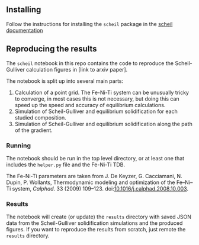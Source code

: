 ## Installing

Follow the instructions for installing the `scheil` package in the [scheil documentation](http://scheil.readthedocs.io)

## Reproducing the results

The `scheil` notebook in this repo contains the code to reproduce the Scheil-Gulliver calculation figures in [link to arxiv paper].

The notebook is split up into several main parts:

1. Calculation of a point grid. The Fe-Ni-Ti system can be unusually tricky to converge, in most cases this is not necessary, but doing this can speed up the speed and accuracy of equilibrium calculations.
2. Simulation of Scheil-Gulliver and equilibrium solidification for each studied composition.
3. Simulation of Scheil-Gulliver and equilibrium solidification along the path of the gradient.

### Running
The notebook should be run in the top level directory, or at least one that includes the `helper.py` file and the Fe-Ni-Ti TDB.

The Fe-Ni-Ti parameters are taken from J. De Keyzer, G. Cacciamani, N. Dupin, P. Wollants, Thermodynamic modeling and optimization of the Fe–Ni–Ti system, *Calphad*. 33 (2009) 109–123. doi:[10.1016/j.calphad.2008.10.003](https://10.1016/j.calphad.2008.10.003).

### Results
The notebook will create (or update) the `results` directory with saved JSON data from the Scheil-Gulliver solidification simulations and the produced figures.
If you want to reproduce the results from scratch, just remote the `results` directory.

